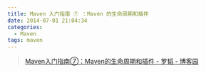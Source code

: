 ```yaml
---
title: Maven 入门指南 ⑦ ：Maven 的生命周期和插件
date: 2014-07-01 21:04:34
categories:
  - Maven
tags: maven
---
```


> [Maven入门指南⑦：Maven的生命周期和插件 - 罗韬 - 博客园](http://www.cnblogs.com/luotaoyeah/p/3819001.html)
